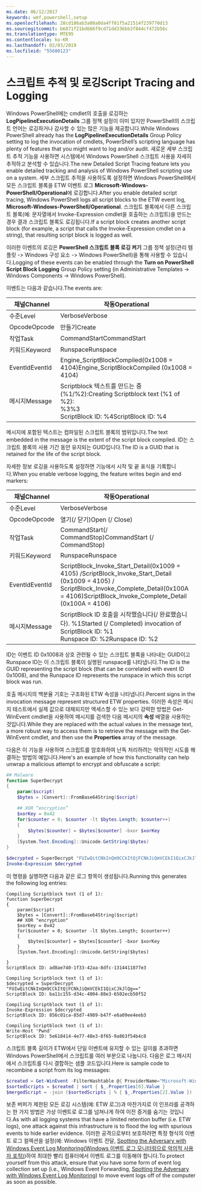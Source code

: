 ```yaml
---
ms.date: 06/12/2017
keywords: wmf,powershell,setup
ms.openlocfilehash: 28cd186ab3a08a0da4ff81f5a21514f239770d13
ms.sourcegitcommit: b6871f21bd666f9cd71dd336bb3f844cf472b56c
ms.translationtype: MTE95
ms.contentlocale: ko-KR
ms.lasthandoff: 02/03/2019
ms.locfileid: "55680123"
---
```

# <a name="script-tracing-and-logging"></a><span data-ttu-id="fecf7-102">스크립트 추적 및 로깅</span><span class="sxs-lookup"><span data-stu-id="fecf7-102">Script Tracing and Logging</span></span>

<span data-ttu-id="fecf7-103">Windows PowerShell에는 cmdlet의 호출을 로깅하는 **LogPipelineExecutionDetails** 그룹 정책 설정이 이미 있지만 PowerShell의 스크립트 언어는 로깅하거나 감사할 수 있는 많은 기능을 제공합니다.</span><span class="sxs-lookup"><span data-stu-id="fecf7-103">While Windows PowerShell already has the **LogPipelineExecutionDetails** Group Policy setting to log the invocation of cmdlets, PowerShell’s scripting language has plenty of features that you might want to log and/or audit.</span></span> <span data-ttu-id="fecf7-104">새로운 세부 스크립트 추적 기능을 사용하면 시스템에서 Windows PowerShell 스크립트 사용을 자세히 추적하고 분석할 수 있습니다.</span><span class="sxs-lookup"><span data-stu-id="fecf7-104">The new Detailed Script Tracing feature lets you enable detailed tracking and analysis of Windows PowerShell scripting use on a system.</span></span> <span data-ttu-id="fecf7-105">세부 스크립트 추적을 사용하도록 설정하면 Windows PowerShell에서 모든 스크립트 블록을 ETW 이벤트 로그 **Microsoft-Windows-PowerShell/Operational**에 로깅합니다.</span><span class="sxs-lookup"><span data-stu-id="fecf7-105">After you enable detailed script tracing, Windows PowerShell logs all script blocks to the ETW event log, **Microsoft-Windows-PowerShell/Operational**.</span></span> <span data-ttu-id="fecf7-106">스크립트 블록에서 다른 스크립트 블록(예: 문자열에서 Invoke-Expression cmdlet을 호출하는 스크립트)을 만드는 경우 결과 스크립트 블록도 로깅됩니다.</span><span class="sxs-lookup"><span data-stu-id="fecf7-106">If a script block creates another script block (for example, a script that calls the Invoke-Expression cmdlet on a string), that resulting script block is logged as well.</span></span>

<span data-ttu-id="fecf7-107">이러한 이벤트의 로깅은 **PowerShell 스크립트 블록 로깅 켜기** 그룹 정책 설정(관리 템플릿 -> Windows 구성 요소 -> Windows PowerShell)을 통해 사용할 수 있습니다.</span><span class="sxs-lookup"><span data-stu-id="fecf7-107">Logging of these events can be enabled through the **Turn on PowerShell Script Block Logging** Group Policy setting (in Administrative Templates -> Windows Components -> Windows PowerShell).</span></span>

<span data-ttu-id="fecf7-108">이벤트는 다음과 같습니다.</span><span class="sxs-lookup"><span data-stu-id="fecf7-108">The events are:</span></span>

| <span data-ttu-id="fecf7-109">채널</span><span class="sxs-lookup"><span data-stu-id="fecf7-109">Channel</span></span> | <span data-ttu-id="fecf7-110">작동</span><span class="sxs-lookup"><span data-stu-id="fecf7-110">Operational</span></span>                                 |
|---------|---------------------------------------------|
| <span data-ttu-id="fecf7-111">수준</span><span class="sxs-lookup"><span data-stu-id="fecf7-111">Level</span></span>   | <span data-ttu-id="fecf7-112">Verbose</span><span class="sxs-lookup"><span data-stu-id="fecf7-112">Verbose</span></span>                                     |
| <span data-ttu-id="fecf7-113">Opcode</span><span class="sxs-lookup"><span data-stu-id="fecf7-113">Opcode</span></span>  | <span data-ttu-id="fecf7-114">만들기</span><span class="sxs-lookup"><span data-stu-id="fecf7-114">Create</span></span>                                      |
| <span data-ttu-id="fecf7-115">작업</span><span class="sxs-lookup"><span data-stu-id="fecf7-115">Task</span></span>    | <span data-ttu-id="fecf7-116">CommandStart</span><span class="sxs-lookup"><span data-stu-id="fecf7-116">CommandStart</span></span>                                |
| <span data-ttu-id="fecf7-117">키워드</span><span class="sxs-lookup"><span data-stu-id="fecf7-117">Keyword</span></span> | <span data-ttu-id="fecf7-118">Runspace</span><span class="sxs-lookup"><span data-stu-id="fecf7-118">Runspace</span></span>                                    |
| <span data-ttu-id="fecf7-119">EventId</span><span class="sxs-lookup"><span data-stu-id="fecf7-119">EventId</span></span> | <span data-ttu-id="fecf7-120">Engine_ScriptBlockCompiled(0x1008 = 4104)</span><span class="sxs-lookup"><span data-stu-id="fecf7-120">Engine_ScriptBlockCompiled (0x1008 = 4104)</span></span>  |
| <span data-ttu-id="fecf7-121">메시지</span><span class="sxs-lookup"><span data-stu-id="fecf7-121">Message</span></span> | <span data-ttu-id="fecf7-122">Scriptblock 텍스트를 만드는 중(%1/%2):</span><span class="sxs-lookup"><span data-stu-id="fecf7-122">Creating Scriptblock text (%1 of %2):</span></span> </br> <span data-ttu-id="fecf7-123">%3</span><span class="sxs-lookup"><span data-stu-id="fecf7-123">%3</span></span> </br> <span data-ttu-id="fecf7-124">ScriptBlock ID: %4</span><span class="sxs-lookup"><span data-stu-id="fecf7-124">ScriptBlock ID: %4</span></span> |


<span data-ttu-id="fecf7-125">메시지에 포함된 텍스트는 컴파일된 스크립트 블록의 범위입니다.</span><span class="sxs-lookup"><span data-stu-id="fecf7-125">The text embedded in the message is the extent of the script block compiled.</span></span> <span data-ttu-id="fecf7-126">ID는 스크립트 블록의 사용 기간 동안 유지되는 GUID입니다.</span><span class="sxs-lookup"><span data-stu-id="fecf7-126">The ID is a GUID that is retained for the life of the script block.</span></span>

<span data-ttu-id="fecf7-127">자세한 정보 로깅을 사용하도록 설정하면 기능에서 시작 및 끝 표식을 기록합니다.</span><span class="sxs-lookup"><span data-stu-id="fecf7-127">When you enable verbose logging, the feature writes begin and end markers:</span></span>

| <span data-ttu-id="fecf7-128">채널</span><span class="sxs-lookup"><span data-stu-id="fecf7-128">Channel</span></span> | <span data-ttu-id="fecf7-129">작동</span><span class="sxs-lookup"><span data-stu-id="fecf7-129">Operational</span></span>                                            |
|---------|--------------------------------------------------------|
| <span data-ttu-id="fecf7-130">수준</span><span class="sxs-lookup"><span data-stu-id="fecf7-130">Level</span></span>   | <span data-ttu-id="fecf7-131">Verbose</span><span class="sxs-lookup"><span data-stu-id="fecf7-131">Verbose</span></span>                                                |
| <span data-ttu-id="fecf7-132">Opcode</span><span class="sxs-lookup"><span data-stu-id="fecf7-132">Opcode</span></span>  | <span data-ttu-id="fecf7-133">열기(/ 닫기)</span><span class="sxs-lookup"><span data-stu-id="fecf7-133">Open (/ Close)</span></span>                                         |
| <span data-ttu-id="fecf7-134">작업</span><span class="sxs-lookup"><span data-stu-id="fecf7-134">Task</span></span>    | <span data-ttu-id="fecf7-135">CommandStart(/ CommandStop)</span><span class="sxs-lookup"><span data-stu-id="fecf7-135">CommandStart (/ CommandStop)</span></span>                           |
| <span data-ttu-id="fecf7-136">키워드</span><span class="sxs-lookup"><span data-stu-id="fecf7-136">Keyword</span></span> | <span data-ttu-id="fecf7-137">Runspace</span><span class="sxs-lookup"><span data-stu-id="fecf7-137">Runspace</span></span>                                               |
| <span data-ttu-id="fecf7-138">EventId</span><span class="sxs-lookup"><span data-stu-id="fecf7-138">EventId</span></span> | <span data-ttu-id="fecf7-139">ScriptBlock\_Invoke\_Start\_Detail(0x1009 = 4105) /</span><span class="sxs-lookup"><span data-stu-id="fecf7-139">ScriptBlock\_Invoke\_Start\_Detail (0x1009 = 4105) /</span></span> </br> <span data-ttu-id="fecf7-140">ScriptBlock\_Invoke\_Complete\_Detail(0x100A = 4106)</span><span class="sxs-lookup"><span data-stu-id="fecf7-140">ScriptBlock\_Invoke\_Complete\_Detail (0x100A = 4106)</span></span> |
| <span data-ttu-id="fecf7-141">메시지</span><span class="sxs-lookup"><span data-stu-id="fecf7-141">Message</span></span> | <span data-ttu-id="fecf7-142">ScriptBlock ID 호출을 시작했습니다(/ 완료했습니다). %1</span><span class="sxs-lookup"><span data-stu-id="fecf7-142">Started (/ Completed) invocation of ScriptBlock ID: %1</span></span> </br> <span data-ttu-id="fecf7-143">Runspace ID: %2</span><span class="sxs-lookup"><span data-stu-id="fecf7-143">Runspace ID: %2</span></span> |

<span data-ttu-id="fecf7-144">ID는 이벤트 ID 0x1008과 상호 관련될 수 있는 스크립트 블록을 나타내는 GUID이고 Runspace ID는 이 스크립트 블록이 실행된 runspace를 나타냅니다.</span><span class="sxs-lookup"><span data-stu-id="fecf7-144">The ID is the GUID representing the script block (that can be correlated with event ID 0x1008), and the Runspace ID represents the runspace in which this script block was run.</span></span>

<span data-ttu-id="fecf7-145">호출 메시지의 백분율 기호는 구조화된 ETW 속성을 나타냅니다.</span><span class="sxs-lookup"><span data-stu-id="fecf7-145">Percent signs in the invocation message represent structured ETW properties.</span></span> <span data-ttu-id="fecf7-146">이러한 속성은 메시지 테스트에서 실제 값으로 대체되지만 액세스할 수 있는 보다 강력한 방법은 Get-WinEvent cmdlet을 사용하여 메시지를 검색한 다음 메시지의 **속성** 배열을 사용하는 것입니다.</span><span class="sxs-lookup"><span data-stu-id="fecf7-146">While they are replaced with the actual values in the message text, a more robust way to access them is to retrieve the message with the Get-WinEvent cmdlet, and then use the **Properties** array of the message.</span></span>

<span data-ttu-id="fecf7-147">다음은 이 기능을 사용하여 스크립트를 암호화하여 난독 처리하려는 악의적인 시도를 해결하는 방법의 예입니다.</span><span class="sxs-lookup"><span data-stu-id="fecf7-147">Here's an example of how this functionality can help unwrap a malicious attempt to encrypt and obfuscate a script:</span></span>

```powershell
## Malware
function SuperDecrypt
{
    param($script)
    $bytes = [Convert]::FromBase64String($script)

    ## XOR “encryption”
    $xorKey = 0x42
    for($counter = 0; $counter -lt $bytes.Length; $counter++)
    {
        $bytes[$counter] = $bytes[$counter] -bxor $xorKey
    }
    [System.Text.Encoding]::Unicode.GetString($bytes)
}

$decrypted = SuperDecrypt "FUIwQitCNkInQm9CCkItQjFCNkJiQmVCEkI1QixCJkJlQg=="
Invoke-Expression $decrypted
```

<span data-ttu-id="fecf7-148">이 명령을 실행하면 다음과 같은 로그 항목이 생성됩니다.</span><span class="sxs-lookup"><span data-stu-id="fecf7-148">Running this generates the following log entries:</span></span>

```
Compiling Scriptblock text (1 of 1):
function SuperDecrypt
{
    param($script)
    $bytes = [Convert]::FromBase64String($script)
    ## XOR "encryption"
    $xorKey = 0x42
    for($counter = 0; $counter -lt $bytes.Length; $counter++)
    {
        $bytes[$counter] = $bytes[$counter] -bxor $xorKey
    }
    [System.Text.Encoding]::Unicode.GetString($bytes)

}
ScriptBlock ID: ad8ae740-1f33-42aa-8dfc-1314411877e3

Compiling Scriptblock text (1 of 1):
$decrypted = SuperDecrypt "FUIwQitCNkInQm9CCkItQjFCNkJiQmVCEkI1QixCJkJlQg=="
ScriptBlock ID: ba11c155-d34c-4004-88e3-6502ecb50f52

Compiling Scriptblock text (1 of 1):
Invoke-Expression $decrypted
ScriptBlock ID: 856c01ca-85d7-4989-b47f-e6a09ee4eeb3

Compiling Scriptblock text (1 of 1):
Write-Host 'Pwnd'
ScriptBlock ID: 5e618414-4e77-48e3-8f65-9a863f54b4c8
```

스크립트 블록 길이가 ETW에서 단일 이벤트에 유지할 수 있는 길이를 초과하면 Windows PowerShell에서 스크립트를 여러 부분으로 나눕니다. <span data-ttu-id="fecf7-150">다음은 로그 메시지에서 스크립트를 다시 결합하는 샘플 코드입니다.</span><span class="sxs-lookup"><span data-stu-id="fecf7-150">Here is sample code to recombine a script from its log messages:</span></span>

```powershell
$created = Get-WinEvent -FilterHashtable @{ ProviderName="Microsoft-Windows-PowerShell"; Id = 4104 } | Where-Object { $_.<...> }
$sortedScripts = $created | sort { $_.Properties[0].Value }
$mergedScript = -join ($sortedScripts | % { $_.Properties[2].Value })
```

<span data-ttu-id="fecf7-151">보존 버퍼가 제한된 모든 로깅 시스템(예: ETW 로그)과 마찬가지로 이 인프라를 공격하는 한 가지 방법은 가상 이벤트로 로그를 넘쳐나게 하여 이전 증거를 숨기는 것입니다.</span><span class="sxs-lookup"><span data-stu-id="fecf7-151">As with all logging systems that have a limited retention buffer (i.e. ETW logs), one attack against this infrastructure is to flood the log with spurious events to hide earlier evidence.</span></span> <span data-ttu-id="fecf7-152">이러한 공격으로부터 보호하려면 특정 형식의 이벤트 로그 컬렉션을 설정(예: Windows 이벤트 전달, [Spotting the Adversary with Windows Event Log Monitoring(Windows 이벤트 로그 모니터링으로 악의적 사용자 포착)](https://www.iad.gov/iad/library/reports/spotting-the-adversary-with-windows-event-log-monitoring.cfm))하여 최대한 빨리 컴퓨터에서 이벤트 로그를 이동해야 합니다.</span><span class="sxs-lookup"><span data-stu-id="fecf7-152">To protect yourself from this attack, ensure that you have some form of event log collection set up (i.e., Windows Event Forwarding, [Spotting the Adversary with Windows Event Log Monitoring](https://www.iad.gov/iad/library/reports/spotting-the-adversary-with-windows-event-log-monitoring.cfm)) to move event logs off of the computer as soon as possible.</span></span>
